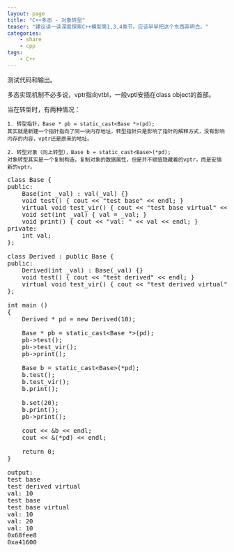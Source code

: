```yaml
---
layout: page
title: "C++多态 - 对象转型"
teaser: "建议读一读深度探索C++模型第1,3,4章节。应该早早把这个东西弄明白。"
categories:
    - share
    - cpp
tags:
    - C++
---
```


测试代码和输出。

多态实现机制不必多说，vptr指向vtbl，一般vptl安插在class object的首部。

当在转型时，有两种情况：

    1. 转型指针，Base * pb = static_cast<Base *>(pd);
    其实就是新建一个指针指向了同一块内存地址，转型指针只是影响了指针的解释方式，没有影响内存的内容，vptr还是原来的地址。
    
    2. 转型对象（向上转型），Base b = static_cast<Base>(*pd);
    对象转型其实是一个复制构造，复制对象的数据属性，但是并不赋值隐藏着的vptr，而是安插新的vptr。


<pre class="brush: cpp; auto-links: true; collapse: false" id="simpleblock">
class Base {
public:
    Base(int _val) : val(_val) {}
    void test() { cout &lt;&lt; &quot;test base&quot; &lt;&lt; endl; }
    virtual void test_vir() { cout &lt;&lt; &quot;test base virtual&quot; &lt;&lt; endl; }
    void set(int _val) { val = _val; }
    void print() { cout &lt;&lt; &quot;val: &quot; &lt;&lt; val &lt;&lt; endl; }
private:
    int val;
};

class Derived : public Base {
public:
    Derived(int _val) : Base(_val) {}
    void test() { cout &lt;&lt; &quot;test derived&quot; &lt;&lt; endl; }
    virtual void test_vir() { cout &lt;&lt; &quot;test derived virtual&quot; &lt;&lt; endl; }
};

int main ()
{
    Derived * pd = new Derived(10);

    Base * pb = static_cast&lt;Base *&gt;(pd);
    pb-&gt;test();
    pb-&gt;test_vir();
    pb-&gt;print();

    Base b = static_cast&lt;Base&gt;(*pd);
    b.test();
    b.test_vir();
    b.print();

    b.set(20);
    b.print();
    pb-&gt;print();

    cout &lt;&lt; &amp;b &lt;&lt; endl;
    cout &lt;&lt; &amp;(*pd) &lt;&lt; endl;

    return 0;
}

output:
test base
test derived virtual
val: 10
test base
test base virtual
val: 10
val: 20
val: 10
0x68fee8
0xa41600
</pre>